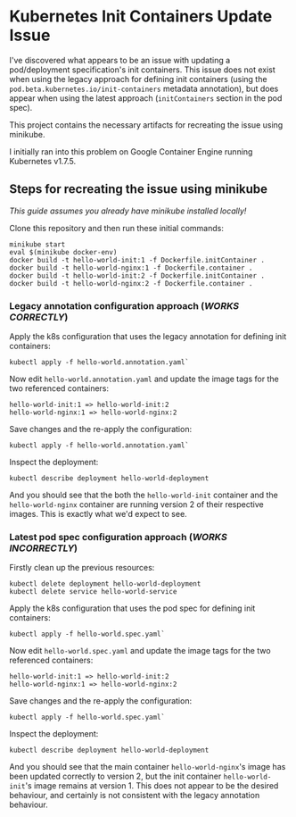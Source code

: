 Kubernetes Init Containers Update Issue
=======================================

I've discovered what appears to be an issue with updating a pod/deployment specification's init containers. This issue does not exist when using the legacy approach for defining init containers (using the `pod.beta.kubernetes.io/init-containers` metadata annotation), but does appear when using the latest approach (`initContainers` section in the pod spec).

This project contains the necessary artifacts for recreating the issue using minikube.

I initially ran into this problem on Google Container Engine running Kubernetes v1.7.5.

Steps for recreating the issue using minikube
---------------------------------------------

*This guide assumes you already have minikube installed locally!*

Clone this repository and then run these initial commands:

```
minikube start
eval $(minikube docker-env)
docker build -t hello-world-init:1 -f Dockerfile.initContainer .
docker build -t hello-world-nginx:1 -f Dockerfile.container .
docker build -t hello-world-init:2 -f Dockerfile.initContainer .
docker build -t hello-world-nginx:2 -f Dockerfile.container .
```

### Legacy annotation configuration approach (*WORKS CORRECTLY*)

Apply the k8s configuration that uses the legacy annotation for defining init containers:

```
kubectl apply -f hello-world.annotation.yaml`
```

Now edit `hello-world.annotation.yaml` and update the image tags for the two referenced containers:

```
hello-world-init:1 => hello-world-init:2
hello-world-nginx:1 => hello-world-nginx:2
```

Save changes and the re-apply the configuration:

```
kubectl apply -f hello-world.annotation.yaml`
```

Inspect the deployment:

```
kubectl describe deployment hello-world-deployment
```

And you should see that the both the `hello-world-init` container and the `hello-world-nginx` container are running version 2 of their respective images. This is exactly what we'd expect to see.

### Latest pod spec configuration approach (*WORKS INCORRECTLY*)

Firstly clean up the previous resources:

```
kubectl delete deployment hello-world-deployment
kubectl delete service hello-world-service
```

Apply the k8s configuration that uses the pod spec for defining init containers:

```
kubectl apply -f hello-world.spec.yaml`
```

Now edit `hello-world.spec.yaml` and update the image tags for the two referenced containers:

```
hello-world-init:1 => hello-world-init:2
hello-world-nginx:1 => hello-world-nginx:2
```

Save changes and the re-apply the configuration:

```
kubectl apply -f hello-world.spec.yaml`
```

Inspect the deployment:

```
kubectl describe deployment hello-world-deployment
```

And you should see that the main container `hello-world-nginx`'s image has been updated correctly to version 2, but the init container `hello-world-init`'s image remains at version 1. This does not appear to be the desired behaviour, and certainly is not consistent with the legacy annotation behaviour.
